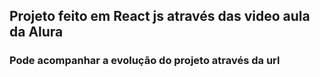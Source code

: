 ## Projeto feito em React js através das video aula da Alura

### Pode acompanhar a evolução do projeto através da url


